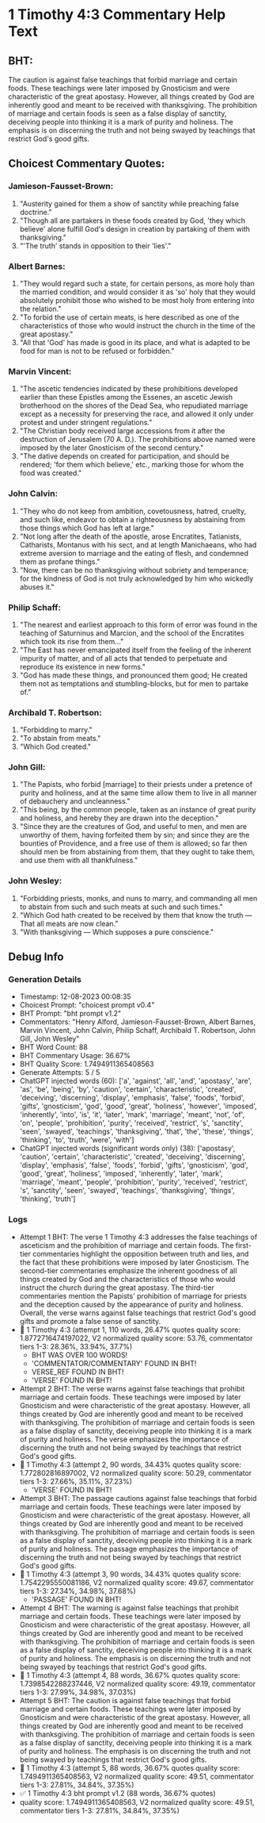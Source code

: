 # 1 Timothy 4:3 Commentary Help Text

## BHT:
The caution is against false teachings that forbid marriage and certain foods. These teachings were later imposed by Gnosticism and were characteristic of the great apostasy. However, all things created by God are inherently good and meant to be received with thanksgiving. The prohibition of marriage and certain foods is seen as a false display of sanctity, deceiving people into thinking it is a mark of purity and holiness. The emphasis is on discerning the truth and not being swayed by teachings that restrict God's good gifts.

## Choicest Commentary Quotes:
### Jamieson-Fausset-Brown:
1. "Austerity gained for them a show of sanctity while preaching false doctrine."
2. "Though all are partakers in these foods created by God, 'they which believe' alone fulfill God's design in creation by partaking of them with thanksgiving."
3. "'The truth' stands in opposition to their 'lies'."

### Albert Barnes:
1. "They would regard such a state, for certain persons, as more holy than the married condition, and would consider it as 'so' holy that they would absolutely prohibit those who wished to be most holy from entering into the relation."
2. "To forbid the use of certain meats, is here described as one of the characteristics of those who would instruct the church in the time of the great apostasy."
3. "All that 'God' has made is good in its place, and what is adapted to be food for man is not to be refused or forbidden."

### Marvin Vincent:
1. "The ascetic tendencies indicated by these prohibitions developed earlier than these Epistles among the Essenes, an ascetic Jewish brotherhood on the shores of the Dead Sea, who repudiated marriage except as a necessity for preserving the race, and allowed it only under protest and under stringent regulations."
2. "The Christian body received large accessions from it after the destruction of Jerusalem (70 A. D.). The prohibitions above named were imposed by the later Gnosticism of the second century."
3. "The dative depends on created for participation, and should be rendered; 'for them which believe,' etc., marking those for whom the food was created."

### John Calvin:
1. "They who do not keep from ambition, covetousness, hatred, cruelty, and such like, endeavor to obtain a righteousness by abstaining from those things which God has left at large."
2. "Not long after the death of the apostle, arose Encratites, Tatianists, Catharists, Montanus with his sect, and at length Manichaeans, who had extreme aversion to marriage and the eating of flesh, and condemned them as profane things."
3. "Now, there can be no thanksgiving without sobriety and temperance; for the kindness of God is not truly acknowledged by him who wickedly abuses it."

### Philip Schaff:
1. "The nearest and earliest approach to this form of error was found in the teaching of Saturninus and Marcion, and the school of the Encratites which took its rise from them..."
2. "The East has never emancipated itself from the feeling of the inherent impurity of matter, and of all acts that tended to perpetuate and reproduce its existence in new forms."
3. "God has made these things, and pronounced them good; He created them not as temptations and stumbling-blocks, but for men to partake of."

### Archibald T. Robertson:
1. "Forbidding to marry."
2. "To abstain from meats."
3. "Which God created."

### John Gill:
1. "The Papists, who forbid [marriage] to their priests under a pretence of purity and holiness, and at the same time allow them to live in all manner of debauchery and uncleanness."
2. "This being, by the common people, taken as an instance of great purity and holiness, and hereby they are drawn into the deception."
3. "Since they are the creatures of God, and useful to men, and men are unworthy of them, having forfeited them by sin; and since they are the bounties of Providence, and a free use of them is allowed; so far then should men be from abstaining from them, that they ought to take them, and use them with all thankfulness."

### John Wesley:
1. "Forbidding priests, monks, and nuns to marry, and commanding all men to abstain from such and such meats at such and such times."
2. "Which God hath created to be received by them that know the truth — That all meats are now clean."
3. "With thanksgiving — Which supposes a pure conscience."


## Debug Info
### Generation Details
- Timestamp: 12-08-2023 00:08:35
- Choicest Prompt: "choicest prompt v0.4"
- BHT Prompt: "bht prompt v1.2"
- Commentators: "Henry Alford, Jamieson-Fausset-Brown, Albert Barnes, Marvin Vincent, John Calvin, Philip Schaff, Archibald T. Robertson, John Gill, John Wesley"
- BHT Word Count: 88
- BHT Commentary Usage: 36.67%
- BHT Quality Score: 1.7494911365408563
- Generate Attempts: 5 / 5
- ChatGPT injected words (60):
	['a', 'against', 'all', 'and', 'apostasy', 'are', 'as', 'be', 'being', 'by', 'caution', 'certain', 'characteristic', 'created', 'deceiving', 'discerning', 'display', 'emphasis', 'false', 'foods', 'forbid', 'gifts', 'gnosticism', 'god', 'good', 'great', 'holiness', 'however', 'imposed', 'inherently', 'into', 'is', 'it', 'later', 'mark', 'marriage', 'meant', 'not', 'of', 'on', 'people', 'prohibition', 'purity', 'received', 'restrict', 's', 'sanctity', 'seen', 'swayed', 'teachings', 'thanksgiving', 'that', 'the', 'these', 'things', 'thinking', 'to', 'truth', 'were', 'with']
- ChatGPT injected words (significant words only) (38):
	['apostasy', 'caution', 'certain', 'characteristic', 'created', 'deceiving', 'discerning', 'display', 'emphasis', 'false', 'foods', 'forbid', 'gifts', 'gnosticism', 'god', 'good', 'great', 'holiness', 'imposed', 'inherently', 'later', 'mark', 'marriage', 'meant', 'people', 'prohibition', 'purity', 'received', 'restrict', 's', 'sanctity', 'seen', 'swayed', 'teachings', 'thanksgiving', 'things', 'thinking', 'truth']

### Logs
- Attempt 1 BHT: The verse 1 Timothy 4:3 addresses the false teachings of asceticism and the prohibition of marriage and certain foods. The first-tier commentaries highlight the opposition between truth and lies, and the fact that these prohibitions were imposed by later Gnosticism. The second-tier commentaries emphasize the inherent goodness of all things created by God and the characteristics of those who would instruct the church during the great apostasy. The third-tier commentaries mention the Papists' prohibition of marriage for priests and the deception caused by the appearance of purity and holiness. Overall, the verse warns against false teachings that restrict God's good gifts and promote a false sense of sanctity.
- 🔄 1 Timothy 4:3 (attempt 1, 110 words, 26.47% quotes quality score: 1.8772716474197022, V2 normalized quality score: 53.76, commentator tiers 1-3: 28.36%, 33.94%, 37.7%) 
	- BHT WAS OVER 100 WORDS! 
	- 'COMMENTATOR/COMMENTARY' FOUND IN BHT! 
	- VERSE_REF FOUND IN BHT! 
	- 'VERSE' FOUND IN BHT!
- Attempt 2 BHT: The verse warns against false teachings that prohibit marriage and certain foods. These teachings were imposed by later Gnosticism and were characteristic of the great apostasy. However, all things created by God are inherently good and meant to be received with thanksgiving. The prohibition of marriage and certain foods is seen as a false display of sanctity, deceiving people into thinking it is a mark of purity and holiness. The verse emphasizes the importance of discerning the truth and not being swayed by teachings that restrict God's good gifts.
- 🔄 1 Timothy 4:3 (attempt 2, 90 words, 34.43% quotes quality score: 1.772802816897002, V2 normalized quality score: 50.29, commentator tiers 1-3: 27.66%, 35.11%, 37.23%) 
	- 'VERSE' FOUND IN BHT!
- Attempt 3 BHT: The passage cautions against false teachings that forbid marriage and certain foods. These teachings were later imposed by Gnosticism and were characteristic of the great apostasy. However, all things created by God are inherently good and meant to be received with thanksgiving. The prohibition of marriage and certain foods is seen as a false display of sanctity, deceiving people into thinking it is a mark of purity and holiness. The passage emphasizes the importance of discerning the truth and not being swayed by teachings that restrict God's good gifts.
- 🔄 1 Timothy 4:3 (attempt 3, 90 words, 34.43% quotes quality score: 1.7542295550081186, V2 normalized quality score: 49.67, commentator tiers 1-3: 27.34%, 34.98%, 37.68%) 
	- 'PASSAGE' FOUND IN BHT!
- Attempt 4 BHT: The warning is against false teachings that prohibit marriage and certain foods. These teachings were later imposed by Gnosticism and were characteristic of the great apostasy. However, all things created by God are inherently good and meant to be received with thanksgiving. The prohibition of marriage and certain foods is seen as a false display of sanctity, deceiving people into thinking it is a mark of purity and holiness. The emphasis is on discerning the truth and not being swayed by teachings that restrict God's good gifts.
- 🔄 1 Timothy 4:3 (attempt 4, 88 words, 36.67% quotes quality score: 1.7398542288237446, V2 normalized quality score: 49.19, commentator tiers 1-3: 27.99%, 34.98%, 37.03%)
- Attempt 5 BHT: The caution is against false teachings that forbid marriage and certain foods. These teachings were later imposed by Gnosticism and were characteristic of the great apostasy. However, all things created by God are inherently good and meant to be received with thanksgiving. The prohibition of marriage and certain foods is seen as a false display of sanctity, deceiving people into thinking it is a mark of purity and holiness. The emphasis is on discerning the truth and not being swayed by teachings that restrict God's good gifts.
- 🔄 1 Timothy 4:3 (attempt 5, 88 words, 36.67% quotes quality score: 1.7494911365408563, V2 normalized quality score: 49.51, commentator tiers 1-3: 27.81%, 34.84%, 37.35%)
- ✅ 1 Timothy 4:3 bht prompt v1.2 (88 words, 36.67% quotes)
- quality score: 1.7494911365408563, V2 normalized quality score: 49.51, commentator tiers 1-3: 27.81%, 34.84%, 37.35%)